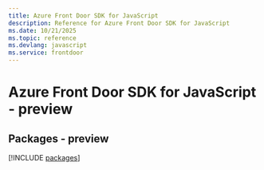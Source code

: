 ```yaml
---
title: Azure Front Door SDK for JavaScript
description: Reference for Azure Front Door SDK for JavaScript
ms.date: 10/21/2025
ms.topic: reference
ms.devlang: javascript
ms.service: frontdoor
---
```

# Azure Front Door SDK for JavaScript - preview
## Packages - preview
[!INCLUDE [packages](front-door-index.md)]